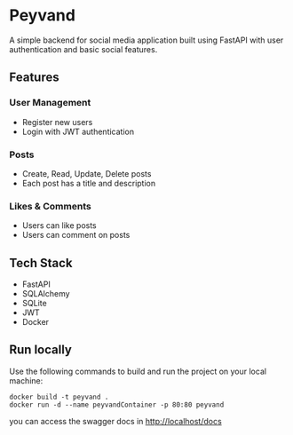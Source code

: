 # Peyvand
A simple backend for social media application built using FastAPI with user authentication and basic social features.

## Features

### User Management
- Register new users
- Login with JWT authentication

### Posts
- Create, Read, Update, Delete posts
- Each post has a title and description

### Likes & Comments
- Users can like posts
- Users can comment on posts


## Tech Stack
- FastAPI
- SQLAlchemy
- SQLite
- JWT
- Docker

## Run locally
Use the following commands to build and run the project on your local machine:

```
docker build -t peyvand . 
docker run -d --name peyvandContainer -p 80:80 peyvand
```

you can access the swagger docs in [http://localhost/docs](http://localhost/docs)

